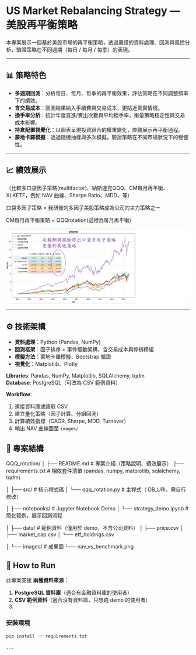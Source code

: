 # US Market Rebalancing Strategy — 美股再平衡策略

本專案展示一個基於美股市場的再平衡策略，透過嚴謹的資料處理、回測與風控分析，驗證策略在不同週期（每日 / 每月 / 每季）的表現。

---

## 📊 策略特色
- **多週期回測**：分析每日、每月、每季的再平衡效果，評估策略在不同調整頻率下的績效。
- **含交易成本**：回測結果納入手續費與交易成本，更貼近真實情境。
- **換手率分析**：統計年度買進/賣出次數與平均換手率，衡量策略穩定性與交易成本影響。
- **持倉配置視覺化**：以圖表呈現投資組合的權重變化，直觀展示再平衡過程。
- **蒙地卡羅模擬**：透過隨機抽樣與多次模擬，驗證策略在不同市場狀況下的穩健性。

---

## 📈 績效展示
（比較多口袋因子策略(multifactor)、納斯達克QQQ、CM每月再平衡、XLKETF，例如 NAV 曲線、Sharpe Ratio、MDD、等）

口袋多因子策略   = 我研發的多因子美股策略成為公司的主力策略之一


CM每月再平衡策略 = QQQrotation(這裡為每月再平衡)

![](images/QQQ_rotation&multifactor_benchmark.png)


---

## ⚙️ 技術架構

- **資料處理**：Python (Pandas, NumPy)  
- **回測框架**：因子排序 + 事件驅動架構，含交易成本與停損模組  
- **模擬方法**：蒙地卡羅模擬、Bootstrap 驗證  
- **視覺化**：Matplotlib、Plotly  

**Libraries**: Pandas, NumPy, Matplotlib, SQLAlchemy, tqdm  
**Database**: PostgreSQL（可改為 CSV 範例資料）  

**Workflow**:
1. 連接資料庫或讀取 CSV  
2. 建立量化策略（因子計算、分組回測）  
3. 計算績效指標（CAGR, Sharpe, MDD, Turnover）  
4. 輸出 NAV 曲線圖至 `images/`  

## 📂 專案結構

QQQ_rotation/
│
├── README.md                # 專案介紹（策略說明、績效展示）
├── requirements.txt         # 相依套件清單 (pandas, numpy, matplotlib, sqlalchemy, tqdm)


│
├── src/                     # 核心程式碼
│   └── qqq_rotation.py      # 主程式（ DB_URI，需自行修改）


│
├── notebooks/               # Jupyter Notebook Demo
│   └── strategy_demo.ipynb  # 簡化範例，展示回測流程


│
├── data/                    # 範例資料（僅用於 demo，不含公司資料）
│   ├── price.csv
│   ├── market_cap.csv
│   └── etf_holdings.csv


│
└── images/                  # 成果圖
    └── nav_vs_benchmark.png

## 🚀 How to Run

此專案支援 **兩種資料來源**：  
1. **PostgreSQL 資料庫**（適合有金融資料庫的使用者）  
2. **CSV 範例資料**（適合沒有資料庫，只想跑 demo 的使用者）
3. 
### 安裝環境
```bash
pip install -r requirements.txt

---



